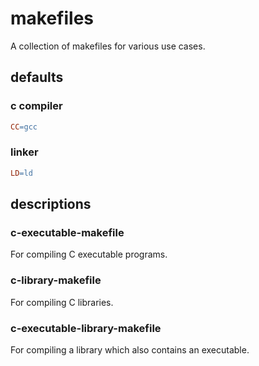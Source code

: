 # makefiles

A collection of makefiles for various use cases.

## defaults

### c compiler

```makefile
CC=gcc
```

### linker

```makefile
LD=ld
```

## descriptions

### c-executable-makefile

For compiling C executable programs.

### c-library-makefile

For compiling C libraries.

### c-executable-library-makefile

For compiling a library which also contains an executable.

